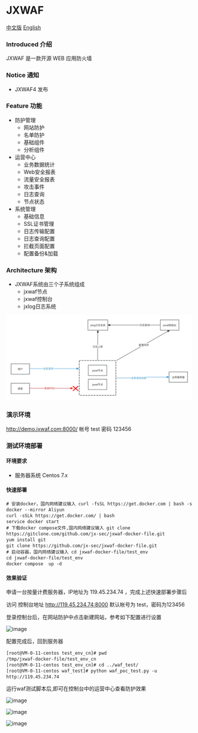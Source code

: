 # JXWAF

[中文版](https://github.com/jx-sec/jxwaf/blob/master/README.md)
[English](https://github.com/jx-sec/jxwaf/blob/master/English.md)

### Introduced 介绍

JXWAF 是一款开源 WEB 应用防火墙

### Notice 通知

- JXWAF4 发布

### Feature 功能

- 防护管理
  - 网站防护
  - 名单防护
  - 基础组件
  - 分析组件
- 运营中心
  - 业务数据统计
  - Web安全报表
  - 流量安全报表
  - 攻击事件
  - 日志查询
  - 节点状态
- 系统管理
  - 基础信息
  - SSL证书管理
  - 日志传输配置
  - 日志查询配置
  - 拦截页面配置
  - 配置备份&加载

### Architecture 架构
- JXWAF系统由三个子系统组成
  - jxwaf节点
  - jxwaf控制台
  - jxlog日志系统 

![jxwaf_architecture](img/jxwaf_architecture.jpg)

### 演示环境

http://demo.jxwaf.com:8000/
帐号  test
密码  123456

### 测试环境部署 

#### 环境要求

- 服务器系统 Centos 7.x

#### 快速部署

```
# 安装docker，国内网络建议输入 curl -fsSL https://get.docker.com | bash -s docker --mirror Aliyun
curl -sSLk https://get.docker.com/ | bash
service docker start
# 下载docker compose文件,国内网络建议输入 git clone https://gitclone.com/github.com/jx-sec/jxwaf-docker-file.git
yum install git
git clone https://github.com/jx-sec/jxwaf-docker-file.git
# 启动容器，国内网络建议输入 cd jxwaf-docker-file/test_env 
cd jxwaf-docker-file/test_env
docker compose  up -d
```

#### 效果验证

申请一台按量计费服务器，IP地址为 119.45.234.74 ，完成上述快速部署步骤后

访问 控制台地址  http://119.45.234.74:8000  默认帐号为 test，密码为123456

登录控制台后，在网站防护中点击新建网站，参考如下配置进行设置

![image](https://github.com/jx-sec/jxwaf/assets/9301820/b0128902-3d86-49e6-899a-9a75c2d35aaf)

配置完成后，回到服务器 

```
[root@VM-0-11-centos test_env_cn]# pwd
/tmp/jxwaf-docker-file/test_env_cn
[root@VM-0-11-centos test_env_cn]# cd ../waf_test/
[root@VM-0-11-centos waf_test]# python waf_poc_test.py -u http://119.45.234.74
```

运行waf测试脚本后,即可在控制台中的运营中心查看防护效果

![image](https://github.com/jx-sec/jxwaf/assets/9301820/1dd779f8-c64b-4706-9fa3-8abb94192c37)

![image](https://github.com/jx-sec/jxwaf/assets/9301820/7e42194c-cada-4e0a-9fec-9f4c57dbbc7d)

![image](https://github.com/jx-sec/jxwaf/assets/9301820/5034934a-339d-40b4-92dc-3bd3ff4719c0)
